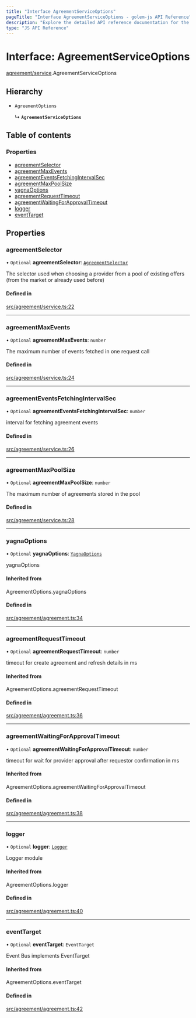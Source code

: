 ```yaml
---
title: "Interface AgreementServiceOptions"
pageTitle: "Interface AgreementServiceOptions - golem-js API Reference"
description: "Explore the detailed API reference documentation for the Interface AgreementServiceOptions within the golem-js SDK for the Golem Network."
type: "JS API Reference"
---
```

# Interface: AgreementServiceOptions

[agreement/service](../modules/agreement_service).AgreementServiceOptions

## Hierarchy

- `AgreementOptions`

  ↳ **`AgreementServiceOptions`**

## Table of contents

### Properties

- [agreementSelector](agreement_service.AgreementServiceOptions#agreementselector)
- [agreementMaxEvents](agreement_service.AgreementServiceOptions#agreementmaxevents)
- [agreementEventsFetchingIntervalSec](agreement_service.AgreementServiceOptions#agreementeventsfetchingintervalsec)
- [agreementMaxPoolSize](agreement_service.AgreementServiceOptions#agreementmaxpoolsize)
- [yagnaOptions](agreement_service.AgreementServiceOptions#yagnaoptions)
- [agreementRequestTimeout](agreement_service.AgreementServiceOptions#agreementrequesttimeout)
- [agreementWaitingForApprovalTimeout](agreement_service.AgreementServiceOptions#agreementwaitingforapprovaltimeout)
- [logger](agreement_service.AgreementServiceOptions#logger)
- [eventTarget](agreement_service.AgreementServiceOptions#eventtarget)

## Properties

### agreementSelector

• `Optional` **agreementSelector**: [`AgreementSelector`](../modules/agreement_service#agreementselector)

The selector used when choosing a provider from a pool of existing offers (from the market or already used before)

#### Defined in

[src/agreement/service.ts:22](https://github.com/golemfactory/golem-js/blob/7cee55b/src/agreement/service.ts#L22)

___

### agreementMaxEvents

• `Optional` **agreementMaxEvents**: `number`

The maximum number of events fetched in one request call

#### Defined in

[src/agreement/service.ts:24](https://github.com/golemfactory/golem-js/blob/7cee55b/src/agreement/service.ts#L24)

___

### agreementEventsFetchingIntervalSec

• `Optional` **agreementEventsFetchingIntervalSec**: `number`

interval for fetching agreement events

#### Defined in

[src/agreement/service.ts:26](https://github.com/golemfactory/golem-js/blob/7cee55b/src/agreement/service.ts#L26)

___

### agreementMaxPoolSize

• `Optional` **agreementMaxPoolSize**: `number`

The maximum number of agreements stored in the pool

#### Defined in

[src/agreement/service.ts:28](https://github.com/golemfactory/golem-js/blob/7cee55b/src/agreement/service.ts#L28)

___

### yagnaOptions

• `Optional` **yagnaOptions**: [`YagnaOptions`](../modules/executor_executor#yagnaoptions)

yagnaOptions

#### Inherited from

AgreementOptions.yagnaOptions

#### Defined in

[src/agreement/agreement.ts:34](https://github.com/golemfactory/golem-js/blob/7cee55b/src/agreement/agreement.ts#L34)

___

### agreementRequestTimeout

• `Optional` **agreementRequestTimeout**: `number`

timeout for create agreement and refresh details in ms

#### Inherited from

AgreementOptions.agreementRequestTimeout

#### Defined in

[src/agreement/agreement.ts:36](https://github.com/golemfactory/golem-js/blob/7cee55b/src/agreement/agreement.ts#L36)

___

### agreementWaitingForApprovalTimeout

• `Optional` **agreementWaitingForApprovalTimeout**: `number`

timeout for wait for provider approval after requestor confirmation in ms

#### Inherited from

AgreementOptions.agreementWaitingForApprovalTimeout

#### Defined in

[src/agreement/agreement.ts:38](https://github.com/golemfactory/golem-js/blob/7cee55b/src/agreement/agreement.ts#L38)

___

### logger

• `Optional` **logger**: [`Logger`](utils_logger_logger.Logger)

Logger module

#### Inherited from

AgreementOptions.logger

#### Defined in

[src/agreement/agreement.ts:40](https://github.com/golemfactory/golem-js/blob/7cee55b/src/agreement/agreement.ts#L40)

___

### eventTarget

• `Optional` **eventTarget**: `EventTarget`

Event Bus implements EventTarget

#### Inherited from

AgreementOptions.eventTarget

#### Defined in

[src/agreement/agreement.ts:42](https://github.com/golemfactory/golem-js/blob/7cee55b/src/agreement/agreement.ts#L42)
